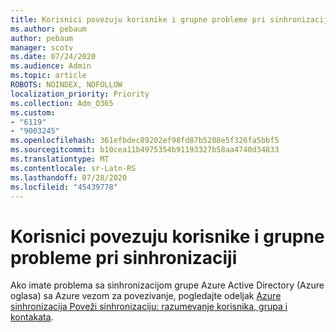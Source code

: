```yaml
---
title: Korisnici povezuju korisnike i grupne probleme pri sinhronizaciji
ms.author: pebaum
author: pebaum
manager: scotv
ms.date: 07/24/2020
ms.audience: Admin
ms.topic: article
ROBOTS: NOINDEX, NOFOLLOW
localization_priority: Priority
ms.collection: Adm_O365
ms.custom:
- "6119"
- "9003245"
ms.openlocfilehash: 361efbdec89202ef98fd87b5208e5f326fa5bbf5
ms.sourcegitcommit: b10cea11b4975354b91193327b58aa4740d34833
ms.translationtype: MT
ms.contentlocale: sr-Latn-RS
ms.lasthandoff: 07/28/2020
ms.locfileid: "45439778"
---
```

# <a name="ad-connect-users-and-group-sync-issues"></a>Korisnici povezuju korisnike i grupne probleme pri sinhronizaciji

Ako imate problema sa sinhronizacijom grupe Azure Active Directory (Azure oglasa) sa Azure vezom za povezivanje, pogledajte odeljak [Azure sinhronizacija Poveži sinhronizaciju: razumevanje korisnika, grupa i kontakata](https://docs.microsoft.com/azure/active-directory/hybrid/concept-azure-ad-connect-sync-user-and-contacts).